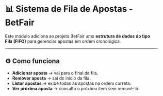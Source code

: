 # 📊 Sistema de Fila de Apostas - BetFair

Este módulo adiciona ao projeto BetFair uma **estrutura de dados do tipo Fila (FIFO)** para gerenciar apostas em ordem cronológica.

---

## ⚙️ Como funciona

- **Adicionar aposta** → vai para o final da fila.  
- **Remover aposta** → sai do início da fila.  
- **Listar apostas** → exibe todas as apostas na ordem correta.  
- **Ver próxima aposta** → consulta o próximo item sem removê-lo.  

